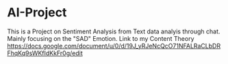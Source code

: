 # AI-Project
This is a Project on Sentiment Analysis from Text data analyis through chat. Mainly focusing on the "SAD" Emotion. Link to my Content Theory https://docs.google.com/document/u/0/d/19J_yRJeNcQcO71NFALRaCLbDRFhqKq9sWKfIdKkFr0g/edit
